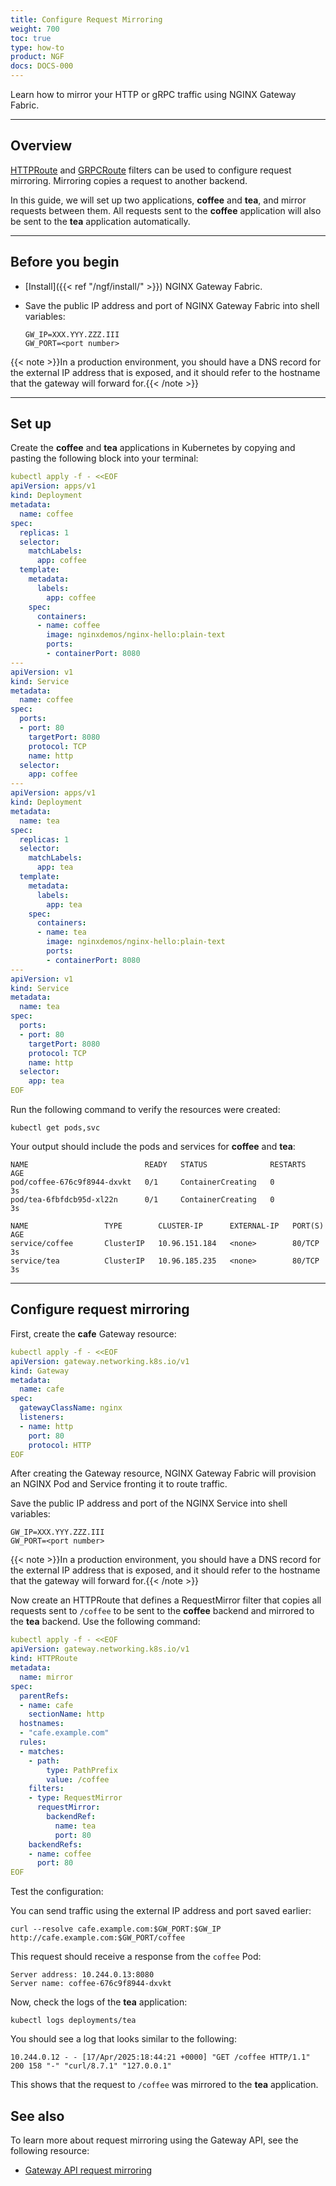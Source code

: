 ```yaml
---
title: Configure Request Mirroring
weight: 700
toc: true
type: how-to
product: NGF
docs: DOCS-000
---
```


Learn how to mirror your HTTP or gRPC traffic using NGINX Gateway Fabric.

---

## Overview

[HTTPRoute](https://gateway-api.sigs.k8s.io/api-types/httproute/) and [GRPCRoute](https://gateway-api.sigs.k8s.io/api-types/grpcroute/) filters can be used to configure request mirroring. Mirroring copies a request to another backend.

In this guide, we will set up two applications, **coffee** and **tea**, and mirror requests between them. All requests
sent to the **coffee** application will also be sent to the **tea** application automatically.

---

## Before you begin

- [Install]({{< ref "/ngf/install/" >}}) NGINX Gateway Fabric.
- Save the public IP address and port of NGINX Gateway Fabric into shell variables:

   ```text
   GW_IP=XXX.YYY.ZZZ.III
   GW_PORT=<port number>
   ```

{{< note >}}In a production environment, you should have a DNS record for the external IP address that is exposed, and it should refer to the hostname that the gateway will forward for.{{< /note >}}

---

## Set up

Create the **coffee** and **tea** applications in Kubernetes by copying and pasting the following block into your terminal:

```yaml
kubectl apply -f - <<EOF
apiVersion: apps/v1
kind: Deployment
metadata:
  name: coffee
spec:
  replicas: 1
  selector:
    matchLabels:
      app: coffee
  template:
    metadata:
      labels:
        app: coffee
    spec:
      containers:
      - name: coffee
        image: nginxdemos/nginx-hello:plain-text
        ports:
        - containerPort: 8080
---
apiVersion: v1
kind: Service
metadata:
  name: coffee
spec:
  ports:
  - port: 80
    targetPort: 8080
    protocol: TCP
    name: http
  selector:
    app: coffee
---
apiVersion: apps/v1
kind: Deployment
metadata:
  name: tea
spec:
  replicas: 1
  selector:
    matchLabels:
      app: tea
  template:
    metadata:
      labels:
        app: tea
    spec:
      containers:
      - name: tea
        image: nginxdemos/nginx-hello:plain-text
        ports:
        - containerPort: 8080
---
apiVersion: v1
kind: Service
metadata:
  name: tea
spec:
  ports:
  - port: 80
    targetPort: 8080
    protocol: TCP
    name: http
  selector:
    app: tea
EOF
```

Run the following command to verify the resources were created:

```shell
kubectl get pods,svc
```

Your output should include the pods and services for **coffee** and **tea**:

```text
NAME                          READY   STATUS              RESTARTS   AGE
pod/coffee-676c9f8944-dxvkt   0/1     ContainerCreating   0          3s
pod/tea-6fbfdcb95d-xl22n      0/1     ContainerCreating   0          3s

NAME                 TYPE        CLUSTER-IP      EXTERNAL-IP   PORT(S)   AGE
service/coffee       ClusterIP   10.96.151.184   <none>        80/TCP    3s
service/tea          ClusterIP   10.96.185.235   <none>        80/TCP    3s
```

---

## Configure request mirroring

First, create the **cafe** Gateway resource:

```yaml
kubectl apply -f - <<EOF
apiVersion: gateway.networking.k8s.io/v1
kind: Gateway
metadata:
  name: cafe
spec:
  gatewayClassName: nginx
  listeners:
  - name: http
    port: 80
    protocol: HTTP
EOF
```

After creating the Gateway resource, NGINX Gateway Fabric will provision an NGINX Pod and Service fronting it to route traffic.

Save the public IP address and port of the NGINX Service into shell variables:

   ```text
   GW_IP=XXX.YYY.ZZZ.III
   GW_PORT=<port number>
   ```

{{< note >}}In a production environment, you should have a DNS record for the external IP address that is exposed, and it should refer to the hostname that the gateway will forward for.{{< /note >}}

Now create an HTTPRoute that defines a RequestMirror filter that copies all requests sent to `/coffee` to be sent to the **coffee** backend and mirrored to the **tea** backend. Use the following command:

```yaml
kubectl apply -f - <<EOF
apiVersion: gateway.networking.k8s.io/v1
kind: HTTPRoute
metadata:
  name: mirror
spec:
  parentRefs:
  - name: cafe
    sectionName: http
  hostnames:
  - "cafe.example.com"
  rules:
  - matches:
    - path:
        type: PathPrefix
        value: /coffee
    filters:
    - type: RequestMirror
      requestMirror:
        backendRef:
          name: tea
          port: 80
    backendRefs:
    - name: coffee
      port: 80
EOF
```

Test the configuration:

You can send traffic using the external IP address and port saved earlier:

```shell
curl --resolve cafe.example.com:$GW_PORT:$GW_IP http://cafe.example.com:$GW_PORT/coffee
```

This request should receive a response from the `coffee` Pod:

```text
Server address: 10.244.0.13:8080
Server name: coffee-676c9f8944-dxvkt
```

Now, check the logs of the **tea** application:

```shell
kubectl logs deployments/tea
```

You should see a log that looks similar to the following:

```text
10.244.0.12 - - [17/Apr/2025:18:44:21 +0000] "GET /coffee HTTP/1.1" 200 158 "-" "curl/8.7.1" "127.0.0.1"
```

This shows that the request to `/coffee` was mirrored to the **tea** application.

## See also

To learn more about request mirroring using the Gateway API, see the following resource:

- [Gateway API request mirroring](https://gateway-api.sigs.k8s.io/guides/http-request-mirroring/)
